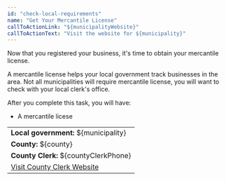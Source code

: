 ```yaml
---
id: "check-local-requirements"
name: "Get Your Mercantile License"
callToActionLink: "${municipalityWebsite}"
callToActionText: "Visit the website for ${municipality}"
---
```


Now that you registered your business, it's time to obtain your mercantile license. 

A mercantile license helps your local government track businesses in the area. Not all municipalities will require mercantile license, you will want to check with your local clerk's office.

After you complete this task, you will have:
- A mercantile licese

||
|---|
| **Local government:** ${municipality} |
| **County:** ${county} |
| **County Clerk:** ${countyClerkPhone} |
| [Visit County Clerk Website](${countyClerkWebsite}) |
